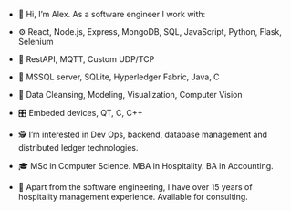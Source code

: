 - 👋 Hi, I’m Alex. As a software engineer I work with:
- ⚙️ React, Node.js, Express, MongoDB, SQL, JavaScript, Python, Flask, Selenium
- 📡 RestAPI, MQTT, Custom UDP/TCP
- 🔬 MSSQL server, SQLite, Hyperledger Fabric, Java, C
- 🥼 Data Cleansing, Modeling, Visualization, Computer Vision
- 🎛️ Embeded devices, QT, C, C++



- 🕵️‍ I’m interested in Dev Ops, backend, database management and distributed ledger technologies.
- 🎓 MSc in Computer Science. MBA in Hospitality. BA in Accounting.
- 💼 Apart from the software engineering, I have over 15 years of hospitality management experience. Available for consulting. 

<!---
GAtwork/GAtwork is a ✨ special ✨ repository because its `README.md` (this file) appears on your GitHub profile.
You can click the Preview link to take a look at your changes.
--->
